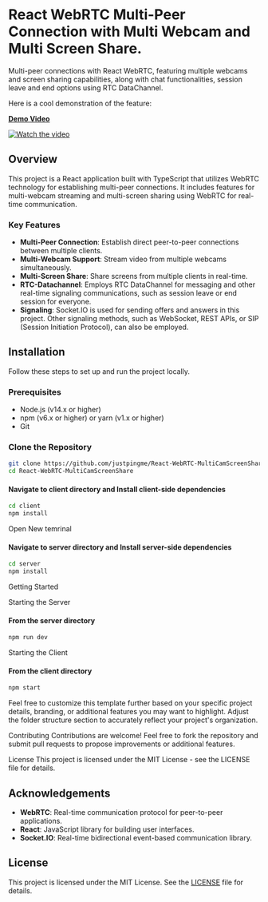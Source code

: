 # React WebRTC Multi-Peer Connection with Multi Webcam and Multi Screen Share.

Multi-peer connections with React WebRTC, featuring multiple webcams and screen sharing capabilities, along with chat functionalities, session leave and end options using RTC DataChannel.

Here is a cool demonstration of the feature:


[**Demo Video**](https://www.youtube.com/watch?v=xUCPFq0HKDI)


[![Watch the video](https://img.youtube.com/vi/xUCPFq0HKDI/maxresdefault.jpg)](https://www.youtube.com/watch?v=xUCPFq0HKDI)

## Overview

This project is a React application built with TypeScript that utilizes WebRTC technology for establishing multi-peer connections. It includes features for multi-webcam streaming and multi-screen sharing using WebRTC for real-time communication.

### Key Features

- **Multi-Peer Connection**: Establish direct peer-to-peer connections between multiple clients.
- **Multi-Webcam Support**: Stream video from multiple webcams simultaneously.
- **Multi-Screen Share**: Share screens from multiple clients in real-time.
- **RTC-Datachannel**: Employs RTC DataChannel for messaging and other real-time signaling communications, such as session leave or end session for everyone.
- **Signaling**: Socket.IO is used for sending offers and answers in this project. Other signaling methods, such as WebSocket, REST APIs, or SIP (Session Initiation Protocol), can also be employed.

## Installation

Follow these steps to set up and run the project locally.

### Prerequisites

- Node.js (v14.x or higher)
- npm (v6.x or higher) or yarn (v1.x or higher)
- Git

### Clone the Repository

```bash
git clone https://github.com/justpingme/React-WebRTC-MultiCamScreenShare.git
cd React-WebRTC-MultiCamScreenShare
```

#### Navigate to client directory and Install client-side dependencies
```bash
cd client
npm install 
```

Open New temrinal
#### Navigate to server directory and Install server-side dependencies
```bash
cd server
npm install
```

Getting Started

Starting the Server
#### From the server directory
```bash
npm run dev
```

Starting the Client
#### From the client directory
```bash
npm start
```


Feel free to customize this template further based on your specific project details, branding, or additional features you may want to highlight. Adjust the folder structure section to accurately reflect your project's organization.


Contributing
Contributions are welcome! Feel free to fork the repository and submit pull requests to propose improvements or additional features.

License
This project is licensed under the MIT License - see the LICENSE file for details.

## Acknowledgements

- **WebRTC**: Real-time communication protocol for peer-to-peer applications.
- **React**: JavaScript library for building user interfaces.
- **Socket.IO**: Real-time bidirectional event-based communication library.


## License

This project is licensed under the MIT License. See the [LICENSE](./LICENSE) file for details.


